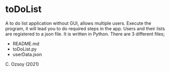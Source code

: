 # toDoList
A to do list application without GUI, allows multiple users. Execute the program, it will lead you to do required steps in the app. Users and their lists are registered to a json file. It is written in Python. There are 3 different files;

- README.md
- toDoList.py
- userData.json

C. Ozsoy (2021)
